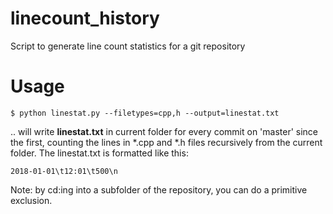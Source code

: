 # linecount_history
Script to generate line count statistics for a git repository

Usage
=====

    $ python linestat.py --filetypes=cpp,h --output=linestat.txt

.. will write **linestat.txt** in current folder for every commit on 'master' since the first, counting the lines
in *.cpp and *.h files recursively from the current folder. The linestat.txt is formatted like this:

    2018-01-01\t12:01\t500\n

Note: by cd:ing into a subfolder of the repository, you can do a primitive exclusion.

